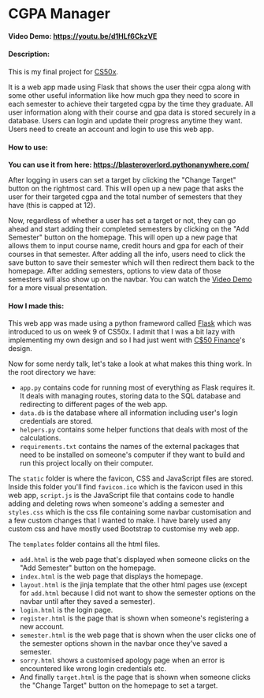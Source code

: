 # CGPA Manager
#### Video Demo:  <https://youtu.be/d1HLf6CkzVE>
#### Description:
This is my final project for [CS50x](https://cs50.harvard.edu/x/).

It is a web app made using Flask that shows the user their cgpa along with some other useful information like how much gpa they need to score in each semester to achieve their targeted cgpa by the time they graduate. All user information along with their course and gpa data is stored securely in a database. Users can login and update their progress anytime they want. Users need to create an account and login to use this web app.

#### How to use:

**You can use it from here: https://blasteroverlord.pythonanywhere.com/**

After logging in users can set a target by clicking the "Change Target" button on the rightmost card. This will open up a new page that asks the user for their targeted cgpa and the total number of semesters that they have (this is capped at 12).

Now, regardless of whether a user has set a target or not, they can go ahead and start adding their completed semesters by clicking on the "Add Semester" button on the homepage. This will open up a new page that allows them to input course name, credit hours and gpa for each of their courses in that semester. After adding all the info, users need to click the save button to save their semester which will then redirect them back to the homepage. After adding semesters, options to view data of those semesters will also show up on the navbar.
You can watch the [Video Demo](https://youtu.be/d1HLf6CkzVE) for a more visual presentation.

#### How I made this:
This web app was made using a python frameword called [Flask](https://flask.palletsprojects.com/en/3.0.x/) which was introduced to us on week 9 of CS50x. I admit that I was a bit lazy with implementing my own design and so I had just went with [C$50 Finance](https://finance.cs50.net/login)'s design.


Now for some nerdy talk, let's take a look at what makes this thing work.
In the root directory we have:
- `app.py` contains code for running most of everything as Flask requires it. It deals with managing routes, storing data to the SQL database and redirecting to different pages of the web app.
- `data.db` is the database where all information including user's login credentials are stored.
- `helpers.py` contains some helper functions that deals with most of the calculations.
- `requirements.txt` contains the names of the external packages that need to be installed on someone's computer if they want to build and run this project locally on their computer.

The `static` folder is where the favicon, CSS and JavaScript files are stored. Inside this folder you'll find `favicon.ico` which is the favicon used in this web app, `script.js` is the JavaScript file that contains code to handle adding and deleting rows when someone's adding a semester and `styles.css` which is the css file containing some navbar customisation and a few custom changes that I wanted to make. I have barely used any custom css and have mostly used Bootstrap to customise my web app. 

The `templates` folder contains all the html files.
- `add.html` is the web page that's displayed when someone clicks on the "Add Semester" button on the homepage.
- `index.html` is the web page that displays the homepage.
- `layout.html` is the jinja template that the other html pages use (except for `add.html` because I did not want to show the semester options on the navbar until after they saved a semester).
- `login.html` is the login page.
- `register.html` is the page that is shown when someone's registering a new account.
- `semester.html` is the web page that is shown when the user clicks one of the semester options shown in the navbar once they've saved a semester.
- `sorry.html` shows a customised apology page when an error is encountered like wrong login credentials etc.
- And finally `target.html` is the page that is shown when someone clicks the "Change Target" button on the homepage to set a target.
